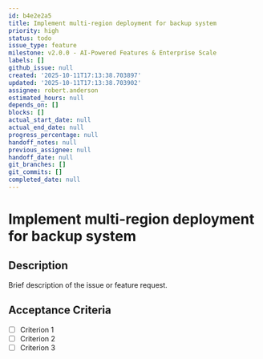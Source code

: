 ```yaml
---
id: b4e2e2a5
title: Implement multi-region deployment for backup system
priority: high
status: todo
issue_type: feature
milestone: v2.0.0 - AI-Powered Features & Enterprise Scale
labels: []
github_issue: null
created: '2025-10-11T17:13:38.703897'
updated: '2025-10-11T17:13:38.703902'
assignee: robert.anderson
estimated_hours: null
depends_on: []
blocks: []
actual_start_date: null
actual_end_date: null
progress_percentage: null
handoff_notes: null
previous_assignee: null
handoff_date: null
git_branches: []
git_commits: []
completed_date: null
---
```


# Implement multi-region deployment for backup system

## Description

Brief description of the issue or feature request.

## Acceptance Criteria

- [ ] Criterion 1
- [ ] Criterion 2
- [ ] Criterion 3